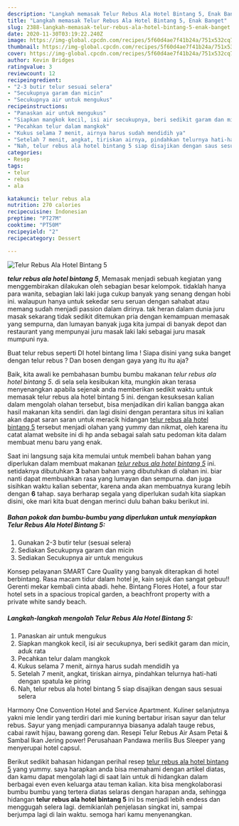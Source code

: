 ```yaml
---
description: "Langkah memasak Telur Rebus Ala Hotel Bintang 5, Enak Banget"
title: "Langkah memasak Telur Rebus Ala Hotel Bintang 5, Enak Banget"
slug: 2388-langkah-memasak-telur-rebus-ala-hotel-bintang-5-enak-banget
date: 2020-11-30T03:19:22.240Z
image: https://img-global.cpcdn.com/recipes/5f60d4ae7f41b24a/751x532cq70/telur-rebus-ala-hotel-bintang-5-foto-resep-utama.jpg
thumbnail: https://img-global.cpcdn.com/recipes/5f60d4ae7f41b24a/751x532cq70/telur-rebus-ala-hotel-bintang-5-foto-resep-utama.jpg
cover: https://img-global.cpcdn.com/recipes/5f60d4ae7f41b24a/751x532cq70/telur-rebus-ala-hotel-bintang-5-foto-resep-utama.jpg
author: Kevin Bridges
ratingvalue: 3
reviewcount: 12
recipeingredient:
- "2-3 butir telur sesuai selera"
- "Secukupnya garam dan micin"
- "Secukupnya air untuk mengukus"
recipeinstructions:
- "Panaskan air untuk mengukus"
- "Siapkan mangkok kecil, isi air secukupnya, beri sedikit garam dan micin, aduk rata"
- "Pecahkan telur dalam mangkok"
- "Kukus selama 7 menit, airnya harus sudah mendidih ya"
- "Setelah 7 menit, angkat, tiriskan airnya, pindahkan telurnya hati-hati dengan spatula ke piring"
- "Nah, telur rebus ala hotel bintang 5 siap disajikan dengan saus sesuai selera"
categories:
- Resep
tags:
- telur
- rebus
- ala

katakunci: telur rebus ala 
nutrition: 270 calories
recipecuisine: Indonesian
preptime: "PT27M"
cooktime: "PT50M"
recipeyield: "2"
recipecategory: Dessert

---
```



![Telur Rebus Ala Hotel Bintang 5](https://img-global.cpcdn.com/recipes/5f60d4ae7f41b24a/751x532cq70/telur-rebus-ala-hotel-bintang-5-foto-resep-utama.jpg)

<b><i>telur rebus ala hotel bintang 5</i></b>, Memasak menjadi sebuah kegiatan yang menggembirakan dilakukan oleh sebagian besar kelompok. tidaklah hanya para wanita, sebagian laki laki juga cukup banyak yang senang dengan hobi ini. walaupun hanya untuk sekedar seru seruan dengan sahabat atau memang sudah menjadi passion dalam dirinya. tak heran dalam dunia juru masak sekarang tidak sedikit ditemukan pria dengan kemampuan memasak yang sempurna, dan lumayan banyak juga kita jumpai di banyak depot dan restaurant yang mempunyai juru masak laki laki sebagai juru masak mumpuni nya.

Buat telur rebus seperti DI hotel bintang lima ! Siapa disini yang suka banget dengan telur rebus ? Dan bosen dengan gaya yang itu itu aja?

Baik, kita awali ke pembahasan bumbu bumbu makanan <i>telur rebus ala hotel bintang 5</i>. di sela sela kesibukan kita, mungkin akan terasa menyenangkan apabila sejenak anda memberikan sedikit waktu untuk memasak telur rebus ala hotel bintang 5 ini. dengan kesuksesan kalian dalam mengolah olahan tersebut, bisa menjadikan diri kalian bangga akan hasil makanan kita sendiri. dan lagi disini dengan perantara situs ini kalian akan dapat saran saran untuk meracik hidangan <u>telur rebus ala hotel bintang 5</u> tersebut menjadi olahan yang yummy dan nikmat, oleh karena itu catat alamat website ini di hp anda sebagai salah satu pedoman kita dalam membuat menu baru yang enak.


Saat ini langsung saja kita memulai untuk membeli bahan bahan yang diperlukan dalam membuat makanan <u><i>telur rebus ala hotel bintang 5</i></u> ini. setidaknya dibutuhkan <b>3</b> bahan bahan yang dibutuhkan di olahan ini. biar nanti dapat membuahkan rasa yang lumayan dan sempurna. dan juga sisihkan waktu kalian sebentar, karena anda akan membuatnya kurang lebih dengan <b>6</b> tahap. saya berharap segala yang diperlukan sudah kita siapkan disini, oke mari kita buat dengan merinci dulu bahan baku berikut ini.

<!--inarticleads1-->

##### Bahan pokok dan bumbu-bumbu yang diperlukan untuk menyiapkan Telur Rebus Ala Hotel Bintang 5:

1. Gunakan 2-3 butir telur (sesuai selera)
1. Sediakan Secukupnya garam dan micin
1. Sediakan Secukupnya air untuk mengukus


Konsep pelayanan SMART Care Quality yang banyak diterapkan di hotel berbintang. Rasa macam tidur dalam hotel je, kain sejuk dan sangat gebuu!! Gerenti mekar kembali cinta abadi. hehe. Bintang Flores Hotel, a four star hotel sets in a spacious tropical garden, a beachfront property with a private white sandy beach. 

<!--inarticleads2-->

##### Langkah-langkah mengolah Telur Rebus Ala Hotel Bintang 5:

1. Panaskan air untuk mengukus
1. Siapkan mangkok kecil, isi air secukupnya, beri sedikit garam dan micin, aduk rata
1. Pecahkan telur dalam mangkok
1. Kukus selama 7 menit, airnya harus sudah mendidih ya
1. Setelah 7 menit, angkat, tiriskan airnya, pindahkan telurnya hati-hati dengan spatula ke piring
1. Nah, telur rebus ala hotel bintang 5 siap disajikan dengan saus sesuai selera


Harmony One Convention Hotel and Service Apartment. Kuliner selanjutnya yakni mie lendir yang terdiri dari mie kuning bertabur irisan sayur dan telur rebus. Sayur yang menjadi campurannya biasanya adalah tauge rebus, cabai rawit hijau, bawang goreng dan. Resepi Telur Rebus Air Asam Petai &amp; Sambal Ikan Jering power! Perusahaan Pandawa merilis Bus Sleeper yang menyerupai hotel capsul. 

Berikut sedikit bahasan hidangan perihal resep <u>telur rebus ala hotel bintang 5</u> yang yummy. saya harapkan anda bisa memahami dengan artikel diatas, dan kamu dapat mengolah lagi di saat lain untuk di hidangkan dalam berbagai even even keluarga atau teman kalian. kita bisa mengkolaborasi bumbu bumbu yang tertera diatas selaras dengan harapan anda, sehingga hidangan <b>telur rebus ala hotel bintang 5</b> ini bs menjadi lebih endess dan menggugah selera lagi. demikianlah penjelasan singkat ini, sampai berjumpa lagi di lain waktu. semoga hari kamu menyenangkan.

